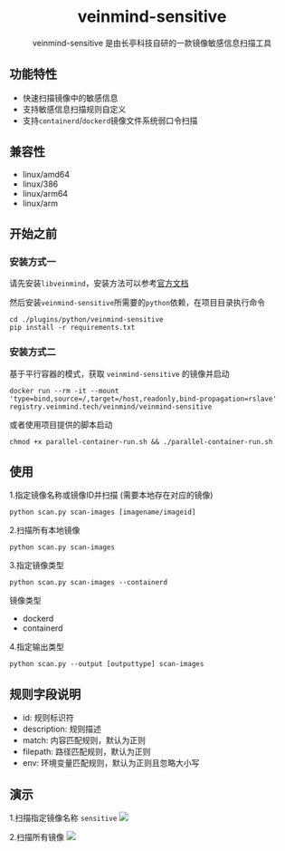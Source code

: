 <h1 align="center"> veinmind-sensitive </h1>

<p align="center">
veinmind-sensitive 是由长亭科技自研的一款镜像敏感信息扫描工具 
</p>

## 功能特性

- 快速扫描镜像中的敏感信息
- 支持敏感信息扫描规则自定义
- 支持`containerd`/`dockerd`镜像文件系统弱口令扫描

## 兼容性

- linux/amd64
- linux/386
- linux/arm64
- linux/arm

## 开始之前

### 安装方式一

请先安装`libveinmind`，安装方法可以参考[官方文档](https://github.com/chaitin/libveinmind)

然后安装`veinmind-sensitive`所需要的`python`依赖，在项目目录执行命令
```
cd ./plugins/python/veinmind-sensitive
pip install -r requirements.txt
```

### 安装方式二

基于平行容器的模式，获取 `veinmind-sensitive` 的镜像并启动
```
docker run --rm -it --mount 'type=bind,source=/,target=/host,readonly,bind-propagation=rslave' registry.veinmind.tech/veinmind/veinmind-sensitive
```

或者使用项目提供的脚本启动
```
chmod +x parallel-container-run.sh && ./parallel-container-run.sh
```

## 使用

1.指定镜像名称或镜像ID并扫描 (需要本地存在对应的镜像)

```
python scan.py scan-images [imagename/imageid]
```

2.扫描所有本地镜像

```
python scan.py scan-images
```

3.指定镜像类型
```
python scan.py scan-images --containerd
```

镜像类型
- dockerd
- containerd

4.指定输出类型
```
python scan.py --output [outputtype] scan-images
```

## 规则字段说明
- id: 规则标识符
- description: 规则描述
- match: 内容匹配规则，默认为正则
- filepath: 路径匹配规则，默认为正则
- env: 环境变量匹配规则，默认为正则且忽略大小写

## 演示
1.扫描指定镜像名称 `sensitive`
![](https://dinfinite.oss-cn-beijing.aliyuncs.com/image/20220329142155.png)

2.扫描所有镜像
![](https://dinfinite.oss-cn-beijing.aliyuncs.com/image/20220329142506.png)